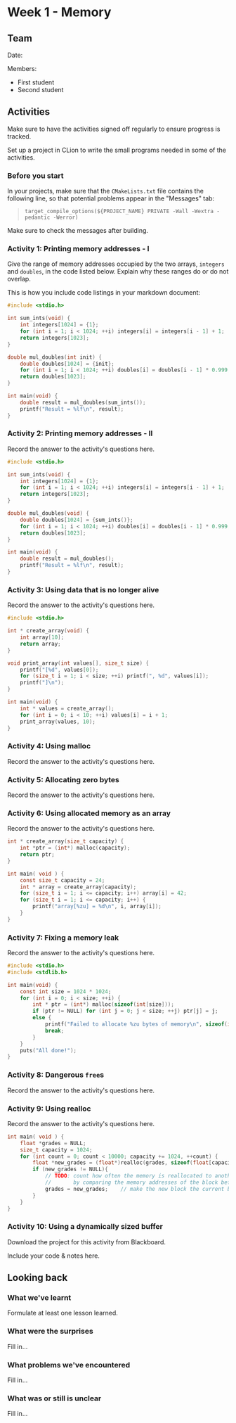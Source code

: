 ﻿# Week 1 - Memory

## Team

Date:

Members:
- First student
- Second student

## Activities

Make sure to have the activities signed off regularly to ensure progress is tracked.

Set up a project in CLion to write the small programs needed in some of the activities.

### Before you start

In your projects, make sure that the `CMakeLists.txt` file contains the following line, so that potential problems appear in the "Messages" tab:

> ```text
> target_compile_options(${PROJECT_NAME} PRIVATE -Wall -Wextra -pedantic -Werror)
> ```

Make sure to check the messages after building.

### Activity 1: Printing memory addresses - I

Give the range of memory addresses occupied by the two arrays, `integers` and `doubles`, in the code listed below.
Explain why these ranges do or do not overlap.

This is how you include code listings in your markdown document:
```C
#include <stdio.h>

int sum_ints(void) {
	int integers[1024] = {1};
	for (int i = 1; i < 1024; ++i) integers[i] = integers[i - 1] + 1;
	return integers[1023];
}

double mul_doubles(int init) {
	double doubles[1024] = {init};
	for (int i = 1; i < 1024; ++i) doubles[i] = doubles[i - 1] * 0.999;
	return doubles[1023];
}

int main(void) {
	double result = mul_doubles(sum_ints());
	printf("Result = %lf\n", result);
}
```

### Activity 2: Printing memory addresses - II

Record the answer to the activity's questions here.

```C
#include <stdio.h>

int sum_ints(void) {
	int integers[1024] = {1};
	for (int i = 1; i < 1024; ++i) integers[i] = integers[i - 1] + 1;
	return integers[1023];
}

double mul_doubles(void) {
	double doubles[1024] = {sum_ints()};
	for (int i = 1; i < 1024; ++i) doubles[i] = doubles[i - 1] * 0.999;
	return doubles[1023];
}

int main(void) {
	double result = mul_doubles();
	printf("Result = %lf\n", result);
}
```


### Activity 3: Using data that is no longer alive

Record the answer to the activity's questions here.

```c
#include <stdio.h>

int * create_array(void) {
	int array[10];
	return array;
}

void print_array(int values[], size_t size) {
	printf("[%d", values[0]);
	for (size_t i = 1; i < size; ++i) printf(", %d", values[i]);
	printf("]\n");
}

int main(void) {
	int * values = create_array();
	for (int i = 0; i < 10; ++i) values[i] = i + 1;
	print_array(values, 10);
}
```

### Activity 4: Using malloc

Record the answer to the activity's questions here.

### Activity 5: Allocating zero bytes

Record the answer to the activity's questions here.

### Activity 6: Using allocated memory as an array

Record the answer to the activity's questions here.

```c
int * create_array(size_t capacity) {
	int *ptr = (int*) malloc(capacity);
	return ptr;
}

int main( void ) {
	const size_t capacity = 24;
	int * array = create_array(capacity);
	for (size_t i = 1; i <= capacity; i++) array[i] = 42;
	for (size_t i = 1; i <= capacity; i++) {
		printf("array[%zu] = %d\n", i, array[i]);
	}
}
```

### Activity 7: Fixing a memory leak

Record the answer to the activity's questions here.

```c
#include <stdio.h>
#include <stdlib.h>

int main(void) {
	const int size = 1024 * 1024;
	for (int i = 0; i < size; ++i) {
		int * ptr = (int*) malloc(sizeof(int[size]));
		if (ptr != NULL) for (int j = 0; j < size; ++j) ptr[j] = j;
		else {
			printf("Failed to allocate %zu bytes of memory\n", sizeof(int[size]));
			break;
		}
	}
	puts("All done!");
}
```

### Activity 8: Dangerous `free`s

Record the answer to the activity's questions here.

### Activity 9: Using realloc

Record the answer to the activity's questions here.

```c
int main( void ) {
	float *grades = NULL;
	size_t capacity = 1024;
	for (int count = 0; count < 10000; capacity += 1024, ++count) {
		float *new_grades = (float*)realloc(grades, sizeof(float[capacity]));
		if (new_grades != NULL){
			// TODO: count how often the memory is reallocated to another memory address
			//       by comparing the memory addresses of the block before and after the reallocation
			grades = new_grades;	// make the new block the current block
		}
	}
}
```

### Activity 10: Using a dynamically sized buffer

Download the project for this activity from Blackboard.

Include your code & notes here.

## Looking back

### What we've learnt

Formulate at least one lesson learned.

### What were the surprises

Fill in...

### What problems we've encountered

Fill in...

### What was or still is unclear

Fill in...


